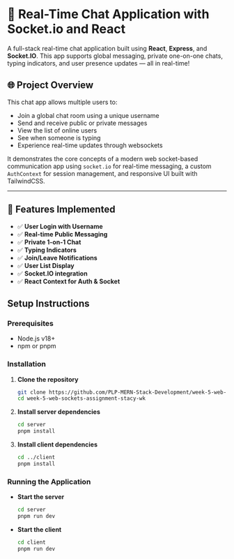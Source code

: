 # 💬 Real-Time Chat Application with Socket.io and React
A full-stack real-time chat application built using **React**, **Express**, and **Socket.IO**. This app supports global messaging, private one-on-one chats, typing indicators, and user presence updates — all in real-time!



## 🌐 Project Overview
This chat app allows multiple users to:
- Join a global chat room using a unique username
- Send and receive public or private messages
- View the list of online users
- See when someone is typing
- Experience real-time updates through websockets

It demonstrates the core concepts of a modern web socket-based communication app using `socket.io` for real-time messaging, a custom `AuthContext` for session management, and responsive UI built with TailwindCSS.

---



## 🚀 Features Implemented

- ✅ **User Login with Username**
- ✅ **Real-time Public Messaging**
- ✅ **Private 1-on-1 Chat**
- ✅ **Typing Indicators**
- ✅ **Join/Leave Notifications**
- ✅ **User List Display**
- ✅ **Socket.IO integration**
- ✅ **React Context for Auth & Socket**



## Setup Instructions

### Prerequisites
- Node.js v18+
- npm or pnpm

### Installation

1. **Clone the repository**
   ```sh
   git clone https://github.com/PLP-MERN-Stack-Development/week-5-web-sockets-assignment-stacy-wk.git
   cd week-5-web-sockets-assignment-stacy-wk
   ```

2. **Install server dependencies**
   ```sh
   cd server
   pnpm install
   ```

3. **Install client dependencies**
   ```sh
   cd ../client
   pnpm install
   ```

### Running the Application

- **Start the server**
  ```sh
  cd server
  pnpm run dev
  ```

- **Start the client**
  ```sh
  cd client
  pnpm run dev
  ```

